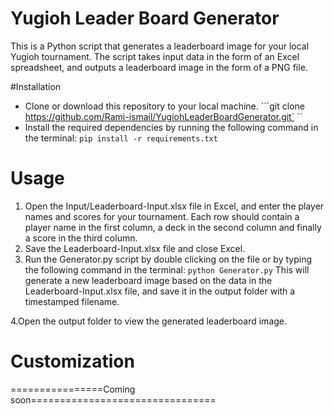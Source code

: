 # Yugioh Leader Board Generator

This is a Python script that generates a leaderboard image for your local Yugioh tournament. The script takes input data in the form of an Excel spreadsheet, and outputs a leaderboard image in the form of a PNG file.

#Installation
- Clone or download this repository to your local machine.
```git clone https://github.com/Rami-ismail/YugiohLeaderBoardGenerator.git` ``
- Install the required dependencies by running the following command in the terminal:
```pip install -r requirements.txt```

# Usage
1. Open the Input/Leaderboard-Input.xlsx file in Excel, and enter the player names and scores for your tournament. Each row should contain a player name in the first column, a deck in the second column and finally a score in the third column.
2. Save the Leaderboard-Input.xlsx file and close Excel.
3. Run the Generator.py script by  double clicking on the file or by typing the following command in the terminal:
```python Generator.py``` 
This will generate a new leaderboard image based on the data in the Leaderboard-Input.xlsx file, and save it in the output folder with a timestamped filename.


4.Open the output folder to view the generated leaderboard image.

# Customization 
================Coming soon================================
